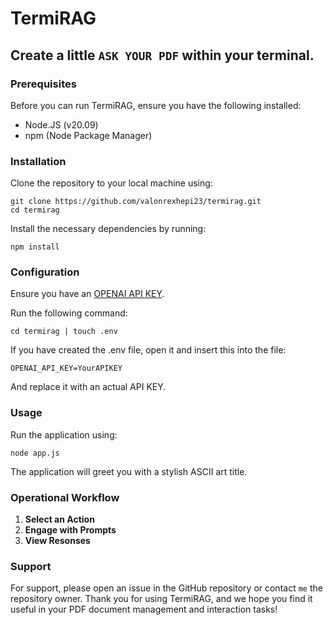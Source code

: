 # TermiRAG
## Create a little `ASK YOUR PDF` within your terminal.
### Prerequisites
Before you can run TermiRAG, ensure you have the following installed:

- Node.JS (v20.09)
- npm (Node Package Manager)

### Installation
Clone the repository to your local machine using:
```
git clone https://github.com/valonrexhepi23/termirag.git
cd termirag
```
Install the necessary dependencies by running:
```
npm install
```
### Configuration
Ensure you have an [OPENAI API KEY](https://www.maisieai.com/help/how-to-get-an-openai-api-key-for-chatgpt).

Run the following command:
```
cd termirag | touch .env
```
If you have created the .env file, open it and insert this into the file:
```
OPENAI_API_KEY=YourAPIKEY
```
And replace it with an actual API KEY.

### Usage
Run the application using:
```
node app.js
```
The application will greet you with a stylish ASCII art title.

### Operational Workflow
1. **Select an Action**
2. **Engage with Prompts**
3. **View Resonses**

### Support
For support, please open an issue in the GitHub repository or contact `me` the repository owner.
Thank you for using TermiRAG, and we hope you find it useful in your PDF document management and interaction tasks!
